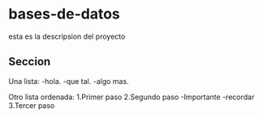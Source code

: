 # bases-de-datos
esta es la descripsion del proyecto

## Seccion
Una lista:
-hola.
-que tal.
-algo mas.

Otro lista ordenada:
1.Primer paso
2.Segundo paso
 -Importante
 -recordar
3.Tercer paso
